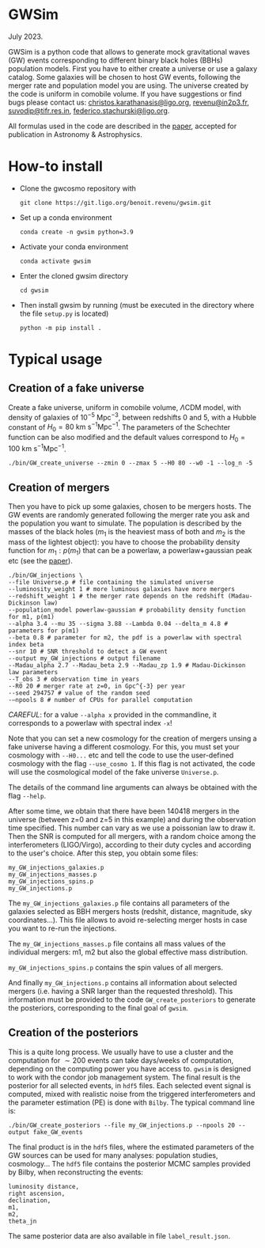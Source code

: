 # GWSim

July 2023.

GWSim is a python code that allows to generate mock gravitational waves (GW) events corresponding to different binary black holes (BBHs) population models. First you have to either create a universe or use a galaxy catalog. Some galaxies will be chosen to host GW events, following the merger rate and population model you are using. The universe created by the code is uniform in comobile volume. If you have suggestions or find bugs please contact us: <christos.karathanasis@ligo.org>, <revenu@in2p3.fr>, <suvodip@tifr.res.in>, <federico.stachurski@ligo.org>.

All formulas used in the code are described in the [paper](<https://arxiv.org/abs/2210.05724>), accepted for publication in Astronomy \& Astrophysics.

# How-to install
* Clone the gwcosmo repository with

  `
  git clone https://git.ligo.org/benoit.revenu/gwsim.git
  `

* Set up a conda environment

  `
  conda create -n gwsim python=3.9
  `
  
* Activate your conda environment

  `
  conda activate gwsim
  `

* Enter the cloned gwsim directory

  `cd gwsim`

* Then install gwsim by running (must be executed in the directory where the file `setup.py` is located)

    `
    python -m pip install .
    `

# Typical usage

## Creation of a fake universe

Create a fake universe, uniform in comobile volume, $\Lambda\text{CDM}$ model, with density of galaxies of $10^{-5}\text{ Mpc}^{-3}$, between redshifts $0$ and $5$, with a Hubble constant of $H_0=80 \text{ km s}^{-1}\text{Mpc}^{-1}$. The parameters of the Schechter function can be also modified and the default values correspond to $H_0=100 \text{ km s}^{-1}\text{Mpc}^{-1}$.

```
./bin/GW_create_universe --zmin 0 --zmax 5 --H0 80 --w0 -1 --log_n -5
```

## Creation of mergers

Then you have to pick up some galaxies, chosen to be mergers hosts. The GW events are randomly generated following the merger rate you ask and the population you want to simulate. The population is described by the masses of the black holes ($m_1$ is the heaviest mass of both and $m_2$ is the mass of the lightest object): you have to choose the probability density function for $m_1: p(m_1)$ that can be a powerlaw, a powerlaw+gaussian peak etc (see the [paper](<https://arxiv.org/abs/2210.05724>)).

```
./bin/GW_injections \
--file Universe.p # file containing the simulated universe
--luminosity_weight 1 # more luminous galaxies have more mergers
--redshift_weight 1 # the merger rate depends on the redshift (Madau-Dickinson law)
--population_model powerlaw-gaussian # probability density function for m1, p(m1)
--alpha 3.4 --mu 35 --sigma 3.88 --Lambda 0.04 --delta_m 4.8 # parameters for p(m1)
--beta 0.8 # parameter for m2, the pdf is a powerlaw with spectral index beta
--snr 10 # SNR threshold to detect a GW event
--output my_GW_injections # output filename
--Madau_alpha 2.7 --Madau_beta 2.9 --Madau_zp 1.9 # Madau-Dickinson law parameters
--T_obs 3 # observation time in years
--R0 20 # merger rate at z=0, in Gpc^{-3} per year
--seed 294757 # value of the random seed
-—npools 8 # number of CPUs for parallel computation
```
*CAREFUL*: for a value `--alpha x` provided in the commandline, it corresponds to a powerlaw with spectral index `-x`!

Note that you can set a new cosmology for the creation of mergers unsing a fake universe having a different cosmology. For this, you must set your cosmology with `--H0...` etc and tell the code to use the user-defined cosmology with the flag `--use_cosmo 1`. If this flag is not activated, the code will use the cosmological model of the fake universe `Universe.p`.

The details of the command line arguments can always be obtained with the flag `--help`.

After some time, we obtain that there have been 140418 mergers in the universe (between z=0 and z=5 in this example) and during the observation time specified. This number can vary as we use a poissonian law to draw it. Then the SNR is computed for all mergers, with a random choice among the interferometers (LIGO/Virgo), according to their duty cycles and according to the user's choice. After this step, you obtain some files:

```
my_GW_injections_galaxies.p
my_GW_injections_masses.p
my_GW_injections_spins.p
my_GW_injections.p
```

The `my_GW_injections_galaxies.p` file contains all parameters of the galaxies selected as BBH mergers hosts (redshit, distance, magnitude, sky coordinates...). This file allows to avoid re-selecting merger hosts in case you want to re-run the injections.

The `my_GW_injections_masses.p` file contains all mass values of the individual mergers: m1, m2 but also the global effective mass distribution.

`my_GW_injections_spins.p` contains the spin values of all mergers.

And finally `my_GW_injections.p` contains all information about selected mergers (i.e. having a SNR larger than the requested threshold). This information must be provided to the code `GW_create_posteriors` to generate the posteriors, corresponding to the final goal of `gwsim`.

## Creation of the posteriors

This is a quite long process. We usually have to use a cluster and the computation for $\sim 200$ events can take days/weeks of computation, depending on the computing power you have access to. `gwsim` is designed to work with the condor job management system. The final result is the posterior for all selected events, in `hdf5` files. Each selected event signal is computed, mixed with realistic noise from the triggered interferometers and the parameter estimation (PE) is done with `Bilby`. The typical command line is:

```
./bin/GW_create_posteriors --file my_GW_injections.p --npools 20 --output fake_GW_events
```

The final product is in the `hdf5` files, where the estimated parameters of the GW sources can be used for many analyses: population studies, cosmology... The `hdf5` file contains the posterior MCMC samples provided by Bilby, when reconstructing the events:
```
luminosity distance,
right ascension,
declination,
m1,
m2,
theta_jn
```
The same posterior data are also available in file `label_result.json`.
